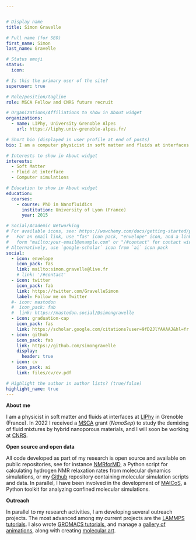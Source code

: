 ```yaml
---


# Display name
title: Simon Gravelle

# Full name (for SEO)
first_name: Simon
last_name: Gravelle

# Status emoji
status:
  icon:

# Is this the primary user of the site?
superuser: true

# Role/position/tagline
role: MSCA Fellow and CNRS future recruit

# Organizations/Affiliations to show in About widget
organizations:
  - name: LIPhy, University Grenoble Alpes
    url: https://liphy.univ-grenoble-alpes.fr/

# Short bio (displayed in user profile at end of posts)
bio: I am a computer physicist in soft matter and fluids at interfaces at LIPhy in Grenoble, France.

# Interests to show in About widget
interests:
  - Soft Matter
  - Fluid at interface
  - Computer simulations

# Education to show in About widget
education:
  courses:
    - course: PhD in Nanofluidics
      institution: University of Lyon (France)
      year: 2015

# Social/Academic Networking
# For available icons, see: https://wowchemy.com/docs/getting-started/page-builder/#icons
#   For an email link, use "fas" icon pack, "envelope" icon, and a link in the
#   form "mailto:your-email@example.com" or "/#contact" for contact widget.
# Alternatively, use `google-scholar` icon from `ai` icon pack
social:
  - icon: envelope
    icon_pack: fas
    link: mailto:simon.gravelle@live.fr
    # link: '/#contact'
  - icon: twitter
    icon_pack: fab
    link: https://twitter.com/GravelleSimon
    label: Follow me on Twitter
  #- icon: mastodon
  #  icon_pack: fab
  #  link: https://mastodon.social/@simongravelle
  - icon: graduation-cap
    icon_pack: fas
    link: https://scholar.google.com/citations?user=9fD2JlYAAAAJ&hl=fr
  - icon: github
    icon_pack: fab
    link: https://github.com/simongravelle
    display:
      header: true
  - icon: cv
    icon_pack: ai
    link: files/cv/cv.pdf

# Highlight the author in author lists? (true/false)
highlight_name: true
---
```


**About me**

I am a physicist in soft matter and fluids at interfaces at [LIPhy](https://liphy.univ-grenoble-alpes.fr/)
in Grenoble (France). In 2022 I received a [MSCA](https://marie-sklodowska-curie-actions.ec.europa.eu/)
grant (*NanoSep*) to study the demixing of fluid mixtures by hybrid nanoporous materials, and I will
soon be working at [CNRS](https://www.cnrs.fr/).

**Open source and open data**

All code developed as part of my research is open source and available on public repositories, see for instance 
[NMRforMD](https://nmrformd.readthedocs.io), a Python script for calculating hydrogen NMR relaxation rates from molecular dynamics simulations,
or my [Github](https://github.com/simongravelle/) repository containing molecular simulation scripts and data.
In parallel, I have been involved in the development of [MAICoS](https://maicos-devel.gitlab.io/maicos/index.html),
a Python toolkit for analyzing confined molecular simulations.

**Outreach**

In parallel to my research activities, I am developing several outreach projects. The most advanced 
among my current projects are the [LAMMPS tutorials](https://lammpstutorials.github.io). 
I also wrote [GROMACS tutorials](https://gromacstutorials.github.io), and manage a
[gallery of animations](https://www.youtube.com/@SimonGravelle), along with creating 
[molecular art](https://simongravelle.github.io/gallery/).
